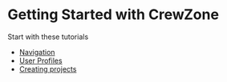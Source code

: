 
# Getting Started with CrewZone

Start with these tutorials

* [Navigation](./navigation/index.md)
* [User Profiles](./userprofiles/index.md)
* [Creating projects](./projects/index.md)
